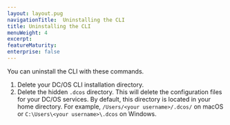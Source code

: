 ```yaml
---
layout: layout.pug
navigationTitle:  Uninstalling the CLI
title: Uninstalling the CLI
menuWeight: 4
excerpt:
featureMaturity:
enterprise: false
---
```


<!-- This source repo for this topic is https://github.com/dcos/dcos-docs -->


You can uninstall the CLI with these commands.

1. Delete your DC/OS CLI installation directory.
1. Delete the hidden `.dcos` directory. This will delete the configuration files for your DC/OS services. By default, this directory is located in your home directory. For example, `/Users/<your username>/.dcos/` on macOS or `C:\Users\<your username>\.dcos` on Windows.
